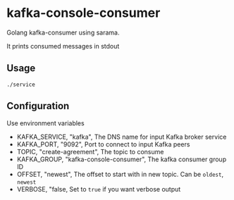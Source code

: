 # kafka-console-consumer

Golang kafka-consumer using sarama.

It prints consumed messages in stdout

## Usage

```
./service
```

## Configuration

Use environment variables

- KAFKA_SERVICE, "kafka", The DNS name for input Kafka broker service
- KAFKA_PORT, "9092", Port to connect to input Kafka peers
- TOPIC, "create-agreement", The topic to consume
- KAFKA_GROUP, "kafka-console-consumer", The kafka consumer group ID
- OFFSET, "newest", The offset to start with in new topic. Can be `oldest`, `newest`
- VERBOSE, "false, Set to `true` if you want verbose output
